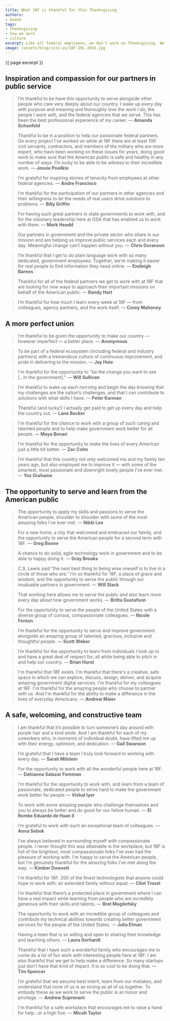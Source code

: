 ```yaml
---
title: What 18F is thankful for this Thanksgiving
authors:
- boone
tags:
- thanksgiving
- how we work
- culture
excerpt: Like all federal employees, we don't work on Thanksgiving. We do work on the day after, though, and this year we thought we'd pause to take a moment and reflect. Here are a few things that we're thankful for, what brings meaning to our lives, and what brings us to work every day.
image: /assets/blog/join-us/18F-IRL-2016.jpg
---
```


{{ page.excerpt }}

## Inspiration and compassion for our partners in public service

> I’m thankful to be have this opportunity to serve alongside other people who care very deeply about our country. I wake up every day with purpose and meaning and thoroughly love the work I do, the people I work with, and the federal agencies that we serve. This has been the best professional experience of my career. — **Amanda Schonfeld**

> Thankful to be in a position to help our passionate federal partners. On every project I’ve worked on while at 18F there are at least 100 civil servants, contractors, and members of the military who are more expert, who have been working on these issues for years, doing good work to make sure that the American public is safe and healthy in any number of ways. I’m lucky to be able to be witness to their incredible work. — **Jessie Posilkin**

> I’m grateful for inspiring stories of tenacity from employees at other federal agencies. — **Andre Francisco**

> I’m thankful for the participation of our partners in other agencies and their willingness to let the needs of real users drive solutions to problems. — **Billy Griffin**

> For having such great partners in state governments to work with, and for the visionary leadership here at GSA that has enabled us to work with them. — **Mark Headd**

> Our partners in government and the private sector who share in our mission and are helping us improve public services each and every day. Meaningful change can’t happen without you. — **Chris Goranson**

> I’m thankful that I get to do plain language work with so many dedicated, government employees. Together, we’re making it easier for real people to find information they need online. — **Emileigh Barnes**

> Thankful for all of the federal partners we get to work with at 18F that are looking for new ways to approach their important missions on behalf of the American public. — **Randy Hart**

> I’m thankful for how much I learn every week at 18F — from colleagues, agency partners, and the work itself. — **Corey Mahoney**

## A more perfect union

> I’m thankful to be given the opportunity to make our country — however imperfect — a better place. — **Anonymous**

> To be part of a federal ecosystem (including federal and industry partners) with a tremendous culture of continuous improvement, and pride in delivering to the mission. — **Jay Huie**

> I'm thankful for the opportunity to "be the change you want to see [...in the government]." — **Will Sullivan**

> I’m thankful to wake up each morning and begin the day knowing that my challenges are the nation’s challenges, and that I can contribute to solutions with what skills I have. — **Peter Karman**

> Thankful (and lucky!) I actually get paid to get up every day and help the country out. — **Lane Becker**

> I'm thankful for the chance to work with a group of such caring and talented people and to help make government work better for all people. — **Maya Benari**

> I’m thankful for the opportunity to make the lives of every American just a little bit better. — **Zac Cohn**

> I’m thankful that this country not only welcomed me and my family ten years ago, but also employed me to improve it — with some of the smartest, most passionate and downright lovely people I’ve ever met. — **Yoz Grahame**

## The opportunity to serve and learn from the American public

> The opportunity to apply my skills and passions to serve the American people, shoulder to shoulder with some of the most amazing folks I’ve ever met. — **Nikki Lee**

> For a new home, a city that welcomed and embraced our family, and the opportunity to serve the American people for a second term with 18F. — **Greg Boone**

> A chance to do solid, agile technology work in government and to be able to happy doing it. — **Gray Brooks**

> C.S. Lewis said “the next best thing to being wise oneself is to live in a circle of those who are.” I’m so thankful for 18F, a place of grace and wisdom, and the opportunity to serve the public through our invaluable partners in government. — **Will Slack**

> That working here allows me to serve the public and also learn more every day about how government works. — **Britta Gustafson**

> For the opportunity to serve the people of the United States with a diverse group of curious, compassionate colleagues. — **Nicole Fenton**

> I’m thankful for the opportunity to serve and improve government alongside an amazing group of talented, gracious, inclusive and thoughtful people. — **Scott Weber**

> I’m thankful for the opportunity to learn from individuals I look up to and have a great deal of respect for, all while being able to pitch in and help our country. — **Brian Hurst**

> I'm thankful that 18F exists. I'm thankful that there's a creative, safe space in which we can explore, discuss, design, deliver, and acquire amazing government digital services. I'm thankful for my colleagues at 18F. I'm thankful for the amazing people who choose to partner with us. And I'm thankful for the ability to make a difference in the lives of everyday Americans. — **Andrew Maier**

## A safe, welcoming, and constructive team

> I am thankful that it’s possible to turn someone’s day around with purple hair and a kind smile. And I am thankful for each of my coworkers who, in moments of individual doubt, have lifted me up with their energy, optimism, and dedication. — **Gail Swanson**

> I’m grateful that I have a team I truly look forward to working with every day. — **Sarah Milstein**

> For the opportunity to work with all the wonderful people here at 18F. — **Dahianna Salazar Foreman**

> I’m thankful for the opportunity to work with, and learn from a team of passionate, dedicated people to strive hard to make the government work better for people — **Vishal Iyer**

> To work with some amazing people who challenge themselves and you to always be better and do good for our fellow human. — **El Romke Eduardo de Haan II**

> I’m grateful to work with such an exceptional team of colleagues. — **Anna Sebok**

> I’ve always believed in surrounding myself with compassionate people. I never thought this was attainable in the workplace, but 18F is full of the brightest, most compassionate folks I’ve ever had the pleasure of working with. I'm happy to serve the American people, but I’m genuinely thankful for the amazing folks I’ve met along the way. — **Kimber Dowsett**

> I'm thankful for 18F. 200 of the finest technologists that anyone could hope to work with; an extended family without equal. — **Clint Troxel**

> I’m thankful that there’s a protected place in government where I can have a real impact while learning from people who are incredibly generous with their skills and talents. — **Bret Mogilefsky**

> The opportunity to work with an incredible group of colleagues and contribute my technical abilities towards creating better government services for the people of the United States. — **Julia Elman**

> Having a team that is so willing and open to sharing their knowledge and teaching others. — **Laura Gerhardt**

> Thankful that I have such a wonderful family who encourages me to come do a lot of fun work with interesting people here at 18F. I am also thankful that we get to help make a difference. So many startups just don’t have that kind of impact. It is so cool to be doing that. — **Tim Spencer**

> I’m grateful that we assume best intent, learn from our mistakes, and understand that none of us is as strong as all of us together. To embody these as we work to serve the public is an honor and privilege. — **Andrew Suprenant**

> I'm thankful for a safe workplace that encourages me to raise a hand for help...or a high five. — **Micah Taylor**
